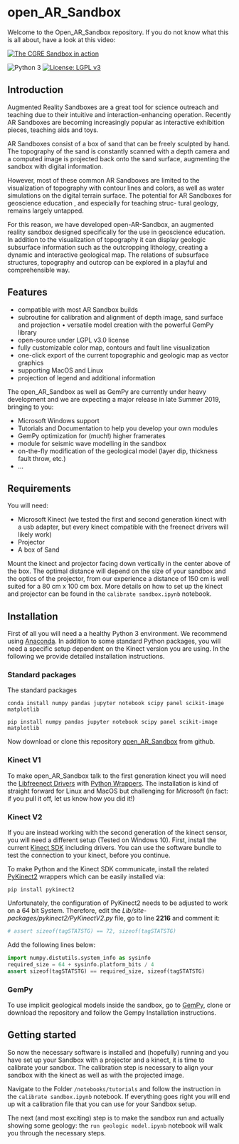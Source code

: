 # open_AR_Sandbox
Welcome to the Open_AR_Sandbox repository. If you do not know what this is all about, have a look at this video:

[![The CGRE Sandbox in action](https://img.youtube.com/vi/oE3Atw-YvSA/0.jpg)](https://www.youtube.com/watch?v=oE3Atw-YvSA)

 


![Python 3](https://img.shields.io/badge/Python-3-blue.svg)
[![License: LGPL v3](https://img.shields.io/badge/License-LGPL%20v3-blue.svg)](https://www.gnu.org/licenses/lgpl-3.0)
##  Introduction
Augmented Reality Sandboxes are a great tool for science outreach and teaching due to their intuitive and interaction-enhancing operation. Recently AR Sandboxes are becoming increasingly popular as interactive exhibition pieces, teaching aids and toys.

AR Sandboxes consist of a box of sand that can be freely sculpted by hand. The topography of the sand is constantly scanned with a depth camera and a computed image is projected back onto the sand surface, augmenting the sandbox with digital information.

However, most of these common AR Sandboxes are limited to the visualization of topography with contour lines and colors, as well as water simulations on the digital terrain surface. The potential for AR Sandboxes for geoscience education , and especially for teaching struc- tural geology, remains largely untapped.

For this reason, we have developed open-AR-Sandbox, an augmented reality sandbox designed specifically for the use in geoscience education. In addition to the visualization of topography it can display geologic subsurface information such as the outcropping lithology, creating a dynamic and interactive geological map. The relations of subsurface structures, topography and outcrop can be explored in a playful and comprehensible way.

## Features

* compatible with most AR Sandbox builds
* subroutine for calibration and alignment of depth image, sand surface and projection • versatile model creation with the powerful GemPy library
* open-source under LGPL v3.0 license
* fully customizable color map, contours and fault line visualization
* one-click export of the current topographic and geologic map as vector graphics
* supporting MacOS and Linux
* projection of legend and additional information

The open_AR_Sandbox as well as GemPy are currently under heavy development and we are expecting a major release in late Summer 2019, bringing to you: 

* Microsoft Windows support
* Tutorials and Documentation to help you develop your own modules
* GemPy optimization for (much!) higher framerates
* module for seismic wave modelling in the sandbox
* on-the-fly modification of the geological model (layer dip, thickness fault throw, etc.)
* ...


## Requirements
You will need: 
* Microsoft Kinect (we tested the first and second generation kinect with a usb adapter, but every kinect compatible with the freenect drivers will likely work)
* Projector
* A box of Sand


Mount the kinect and projector facing down vertically in the center above of the box. The optimal distance will depend on the size of your sandbox and the optics of the projector, from our experience a distance of 150 cm is well suited for a 80 cm x 100 cm box. 
More details on how to set up the kinect and projector can be found in the `calibrate sandbox.ipynb` notebook.

## Installation 
First of all you will need a a healthy Python 3 environment. We recommend using [Anaconda](https://www.anaconda.com/distribution/). In addition to some standard Python packages, you will need a specific setup dependent on the Kinect version you are using. In the following we provide detailed installation instructions.

### Standard packages

The standard packages 

```conda install numpy pandas jupyter notebook scipy panel scikit-image matplotlib```

```pip install numpy pandas jupyter notebook scipy panel scikit-image matplotlib```

Now download or clone this repository [open_AR_Sandbox](https://github.com/cgre-aachen/open_AR_Sandbox) from github.

### Kinect V1

To make open_AR_Sandbox talk to the first generation kinect you will need the [Libfreenect Drivers](https://github.com/OpenKinect/libfreenect) with [Python Wrappers](https://openkinect.org/wiki/Python_Wrapper). The installation is kind of straight forward for Linux and MacOS but challenging for Microsoft (in fact: if you pull it off, let us know how you did it!)

### Kinect V2

If you are instead working with the second generation of the kinect sensor, you will need a different setup (Tested on Windows 10). First, install the current [Kinect SDK](https://www.microsoft.com/en-us/download/confirmation.aspx?id=44561) including drivers. You can use the software bundle to test the connection to your kinect, before you continue.

To make Python and the Kinect SDK communicate, install the related [PyKinect2](https://github.com/Kinect/PyKinect2) wrappers which can be easily installed via:

```pip install pykinect2```

Unfortunately, the configuration of PyKinect2 needs to be adjusted to work on a 64 bit System. Therefore, edit the _Lib/site-packages/pykinect2/PyKinectV2.py_ file, go to line **2216** and comment it:

```python
# assert sizeof(tagSTATSTG) == 72, sizeof(tagSTATSTG)
```

Add the following lines below:

```python
import numpy.distutils.system_info as sysinfo
required_size = 64 + sysinfo.platform_bits / 4
assert sizeof(tagSTATSTG) == required_size, sizeof(tagSTATSTG)
```

### GemPy

To use implicit geological models inside the sandbox, go to [GemPy](https://github.com/cgre-aachen/gempy),
clone or download the repository and follow the Gempy Installation instructions.

## Getting started
So now the necessary software is installed and (hopefully) running and you have set up your Sandbox with a projector and a kinect, it is time to calibrate your sandbox.
The calibration step is necessary to align your sandbox with the kinect as well as with the projected image. 

Navigate to the Folder `/notebooks/tutorials` and follow the instruction in the `calibrate sandbox.ipynb` notebook. 
If everything goes right you will end up wit a calibration file that you can use for your Sandbox setup.

The next (and most exciting) step is to make the sandbox run and actually showing some geology: the `run geologic model.ipynb` notebook will walk you through the necessary steps. 


